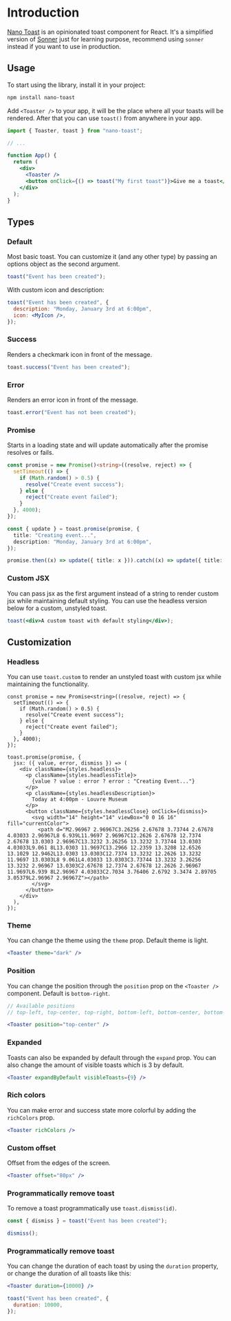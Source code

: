 # Introduction

[Nano Toast](https://nano-toast-web.vercel.app/) is an opinionated toast component for React. It's a simplified version of [Sonner](https://sonner.emilkowal.ski/) just for learning purpose, recommend using `sonner` instead if you want to use in production.

## Usage

To start using the library, install it in your project:

```bash
npm install nano-toast
```

Add `<Toaster />` to your app, it will be the place where all your toasts will be rendered.
After that you can use `toast()` from anywhere in your app.

```jsx
import { Toaster, toast } from "nano-toast";

// ...

function App() {
  return (
    <div>
      <Toaster />
      <button onClick={() => toast("My first toast")}>Give me a toast</button>
    </div>
  );
}
```

## Types

### Default

Most basic toast. You can customize it (and any other type) by passing an options object as the second argument.

```jsx
toast("Event has been created");
```

With custom icon and description:

```jsx
toast("Event has been created", {
  description: "Monday, January 3rd at 6:00pm",
  icon: <MyIcon />,
});
```

### Success

Renders a checkmark icon in front of the message.

```jsx
toast.success("Event has been created");
```

### Error

Renders an error icon in front of the message.

```jsx
toast.error("Event has not been created");
```

### Promise

Starts in a loading state and will update automatically after the promise resolves or fails.

```ts
const promise = new Promise()<string>((resolve, reject) => {
  setTimeout(() => {
    if (Math.random() > 0.5) {
      resolve("Create event success");
    } else {
      reject("Create event failed");
    }
  }, 4000);
});

const { update } = toast.promise(promise, {
  title: "Creating event...",
  description: "Monday, January 3rd at 6:00pm",
});

promise.then((x) => update({ title: x })).catch((x) => update({ title: x }));
```

### Custom JSX

You can pass jsx as the first argument instead of a string to render custom jsx while maintaining default styling. You can use the headless version below for a custom, unstyled toast.

```jsx
toast(<div>A custom toast with default styling</div>);
```

## Customization

### Headless

You can use `toast.custom` to render an unstyled toast with custom jsx while maintaining the functionality.

```tsx
const promise = new Promise<string>((resolve, reject) => {
  setTimeout(() => {
    if (Math.random() > 0.5) {
      resolve("Create event success");
    } else {
      reject("Create event failed");
    }
  }, 4000);
});

toast.promise(promise, {
  jsx: ({ value, error, dismiss }) => (
    <div className={styles.headless}>
      <p className={styles.headlessTitle}>
        {value ? value : error ? error : "Creating Event..."}
      </p>
      <p className={styles.headlessDescription}>
        Today at 4:00pm - Louvre Museum
      </p>
      <button className={styles.headlessClose} onClick={dismiss}>
        <svg width="14" height="14" viewBox="0 0 16 16" fill="currentColor">
          <path d="M2.96967 2.96967C3.26256 2.67678 3.73744 2.67678 4.03033 2.96967L8 6.939L11.9697 2.96967C12.2626 2.67678 12.7374 2.67678 13.0303 2.96967C13.3232 3.26256 13.3232 3.73744 13.0303 4.03033L9.061 8L13.0303 11.9697C13.2966 12.2359 13.3208 12.6526 13.1029 12.9462L13.0303 13.0303C12.7374 13.3232 12.2626 13.3232 11.9697 13.0303L8 9.061L4.03033 13.0303C3.73744 13.3232 3.26256 13.3232 2.96967 13.0303C2.67678 12.7374 2.67678 12.2626 2.96967 11.9697L6.939 8L2.96967 4.03033C2.7034 3.76406 2.6792 3.3474 2.89705 3.05379L2.96967 2.96967Z"></path>
        </svg>
      </button>
    </div>
  ),
});
```

### Theme

You can change the theme using the `theme` prop. Default theme is light.

```jsx
<Toaster theme="dark" />
```

### Position

You can change the position through the `position` prop on the `<Toaster />` component. Default is `bottom-right`.

```jsx
// Available positions
// top-left, top-center, top-right, bottom-left, bottom-center, bottom-right

<Toaster position="top-center" />
```

### Expanded

Toasts can also be expanded by default through the `expand` prop. You can also change the amount of visible toasts which is 3 by default.

```jsx
<Toaster expandByDefault visibleToasts={9} />
```

### Rich colors

You can make error and success state more colorful by adding the `richColors` prop.

```jsx
<Toaster richColors />
```

### Custom offset

Offset from the edges of the screen.

```jsx
<Toaster offset="80px" />
```

### Programmatically remove toast

To remove a toast programmatically use `toast.dismiss(id)`.

```jsx
const { dismiss } = toast("Event has been created");

dismiss();
```

### Programmatically remove toast

You can change the duration of each toast by using the `duration` property, or change the duration of all toasts like this:

```jsx
<Toaster duration={10000} />
```

```jsx
toast("Event has been created", {
  duration: 10000,
});
```
